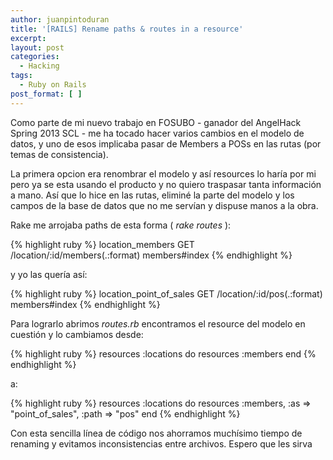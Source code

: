 ```yaml
---
author: juanpintoduran
title: '[RAILS] Rename paths & routes in a resource'
excerpt:
layout: post
categories:
  - Hacking
tags:
  - Ruby on Rails
post_format: [ ]
---
```


Como parte de mi nuevo trabajo en FOSUBO - ganador del AngelHack Spring 2013 SCL - me ha tocado hacer varios cambios en el modelo de datos, y uno de esos implicaba pasar de Members a POSs en las rutas (por temas de consistencia).

La primera opcion era renombrar el modelo y así resources lo haría por mi pero ya se esta usando el producto y no quiero traspasar tanta información a mano. Así que lo hice en las rutas, eliminé la parte del modelo y los campos de la base de datos que no me servían y dispuse manos a la obra.

Rake me arrojaba paths de esta forma ( *rake routes* ):

{% highlight ruby   %}
location_members GET /location/:id/members(.:format) members#index
{% endhighlight %}

y yo las quería así:

{% highlight ruby   %}
location_point_of_sales GET /location/:id/pos(.:format) members#index
{% endhighlight %}

Para lograrlo abrimos *routes.rb* encontramos el resource del modelo en cuestión y lo cambiamos desde:

{% highlight ruby   %}
resources :locations do
  resources :members
end
{% endhighlight %}

a:

{% highlight ruby   %}
resources :locations do
  resources :members, :as => "point_of_sales", :path => "pos"
end
{% endhighlight %}

Con esta sencilla línea de código nos ahorramos muchísimo tiempo de renaming y evitamos inconsistencias entre archivos. Espero que les sirva